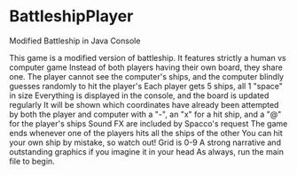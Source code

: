 # BattleshipPlayer
Modified Battleship in Java Console

This game is a modified version of battleship.
It features strictly a human vs computer game
Instead of both players having their own board, they share one.
The player cannot see the computer's ships, and the computer blindly guesses randomly to hit the player's
Each player gets 5 ships, all 1 "space" in size
Everything is displayed in the console, and the board is updated regularly
It will be shown which coordinates have already been attempted by both the player and computer with a "-", an "x" for a hit ship, and a "@" for the player's ships
Sound FX are included by Spacco's request
The game ends whenever one of the players hits all the ships of the other
You can hit your own ship by mistake, so watch out!
Grid is 0-9
A strong narrative and outstanding graphics if you imagine it in your head
As always, run the main file to begin.
